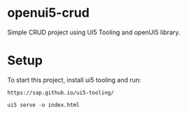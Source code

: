 # openui5-crud

Simple CRUD project using UI5 Tooling and openUI5 library.

# Setup

To start this project, install ui5 tooling and run:

```ui5 tooling
https://sap.github.io/ui5-tooling/
```

```ui5 run
ui5 serve -o index.html
```
